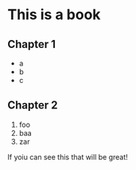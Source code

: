 # This is a book

## Chapter 1

* a
* b
* c


## Chapter 2

1. foo
1. baa
1. zar

If yoiu can see this that will be great!
